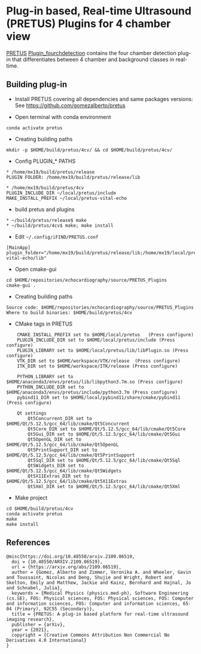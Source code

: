 # Plug-in based, Real-time Ultrasound (PRETUS) Plugins for 4 chamber view
[PRETUS](https://github.com/gomezalberto/pretus) [Plugin_fourchdetection](Plugin_fourchdetection) contains the four chamber detection plug-in that differentiates between 4 chamber and background classes in real-time.

## Building plug-in
* Install PRETUS covering all dependencies and same packages versions:    
See https://github.com/gomezalberto/pretus 

* Open terminal with conda environment
``` 
conda activate pretus
```

* Creating building paths
``` 
mkdir -p $HOME/build/pretus/4cv/ && cd $HOME/build/pretus/4cv/ 
```

* Config PLUGIN_* PATHS
``` 
* /home/mx19/build/pretus/release
PLUGIN FOLDER: /home/mx19/build/pretus/release/lib

* /home/mx19/build/pretus/4cv
PLUGIN_INCLUDE_DIR ~/local/pretus/include
MAKE_INSTALL_PREFIX ~/local/pretus-vital-echo

```

* build pretus and plugins
``` 
* ~/build/pretus/release$ make
* ~/build/pretus/4cv$ make; make install
```

* Edit `~/.config/iFIND/PRETUS.conf`
```
[MainApp]
plugin_folder="/home/mx19/build/pretus/release/lib;/home/mx19/local/pretus-vital-echo/lib"
```

* Open cmake-gui
```
cd $HOME/repositories/echocardiography/source/PRETUS_Plugins
cmake-gui .
```

* Creating building paths
``` 
Source code: $HOME/repositories/echocardiography/source/PRETUS_Plugins
Where to build binaries: $HOME/build/pretus/4cv
```

* CMake tags in PRETUS
``` 
    CMAKE_INSTALL_PREFIX set to $HOME/local/pretus   (Press configure)
    PLUGIN_INCLUDE_DIR set to $HOME/local/pretus/include (Press configure)
    PLUGIN_LIBRARY set to $HOME/local/pretus/lib/libPlugin.so (Press configure)
    VTK_DIR set to $HOME/workspace/VTK/release  (Press configure)
    ITK_DIR set to $HOME/workspace/ITK/release (Press configure) 
    
    PYTHON_LIBRARY set to $HOME/anaconda3/envs/pretus/lib/libpython3.7m.so (Press configure) 
    PYTHON_INCLUDE_DIR set to $HOME/anaconda3/envs/pretus/include/python3.7m (Press configure) 
    pybind11_DIR set to $HOME/local/pybind11/share/cmake/pybind11 (Press configure) 
    
    Qt settings
        Qt5Concurrent_DIR set to $HOME/Qt/5.12.5/gcc_64/lib/cmake/Qt5Concurrent
        Qt5Core_DIR set to $HOME/Qt/5.12.5/gcc_64/lib/cmake/Qt5Core
        Qt5Gui_DIR set to $HOME/Qt/5.12.5/gcc_64/lib/cmake/Qt5Gui
        Qt5OpenGL_DIR set to $HOME/Qt/5.12.5/gcc_64/lib/cmake/Qt5OpenGL
        Qt5PrintSupport_DIR set to $HOME/Qt/5.12.5/gcc_64/lib/cmake/Qt5PrintSupport
        Qt5Sql_DIR set to $HOME/Qt/5.12.5/gcc_64/lib/cmake/Qt5Sql
        Qt5Widgets_DIR set to $HOME/Qt/5.12.5/gcc_64/lib/cmake/Qt5Widgets
        Qt5X11Extras_DIR set to $HOME/Qt/5.12.5/gcc_64/lib/cmake/Qt5X11Extras
        Qt5Xml_DIR set to $HOME/Qt/5.12.5/gcc_64/lib/cmake/Qt5Xml
```

* Make project 
``` 
cd $HOME/build/pretus/4cv
conda activate pretus
make
make install 
```

## References
```
@misc{https://doi.org/10.48550/arxiv.2109.06519,
  doi = {10.48550/ARXIV.2109.06519},
  url = {https://arxiv.org/abs/2109.06519},
  author = {Gomez, Alberto and Zimmer, Veronika A. and Wheeler, Gavin and Toussaint, Nicolas and Deng, Shujie and Wright, Robert and Skelton, Emily and Matthew, Jackie and Kainz, Bernhard and Hajnal, Jo and Schnabel, Julia},
  keywords = {Medical Physics (physics.med-ph), Software Engineering (cs.SE), FOS: Physical sciences, FOS: Physical sciences, FOS: Computer and information sciences, FOS: Computer and information sciences, 65-04 (Primary), 92C55 (Secondary)},
  title = {PRETUS: A plug-in based platform for real-time ultrasound imaging research},
  publisher = {arXiv},
  year = {2021}, 
  copyright = {Creative Commons Attribution Non Commercial No Derivatives 4.0 International}
}
```